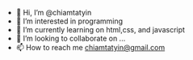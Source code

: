 - 👋 Hi, I’m @chiamtatyin
- 👀 I’m interested in programming
- 🌱 I’m currently learning on html,css, and javascript
- 💞️ I’m looking to collaborate on ...
- 📫 How to reach me chiamtatyin@gmail.com

<!---
chiamtatyin/chiamtatyin is a ✨ special ✨ repository because its `README.md` (this file) appears on your GitHub profile.
You can click the Preview link to take a look at your changes.
--->
